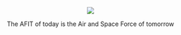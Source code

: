 <p align="center">
<img src="https://github.com/Air-Force-Institute-of-Technology/.github/assets/20302208/62479663-dc30-4da8-9994-cc48b1862211"/>
</p>

<p align="center">
The AFIT of today is the Air and Space Force of tomorrow
</p>
